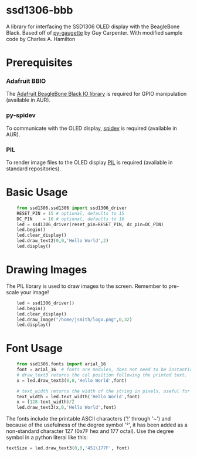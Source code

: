 ssd1306-bbb
===========

A library for interfacing the SSD1306 OLED display with the BeagleBone Black.
Based off of [py-gaugette](https://github.com/guyc/py-gaugette) by Guy Carpenter.
With modified sample code by Charles A. Hamilton

Prerequisites
=============

### Adafruit BBIO

The [Adafruit BeagleBone Black IO library](https://aur.archlinux.org/packages/python2-bbio/) is required for GPIO manipulation (available in AUR).

### py-spidev

To communicate with the OLED display,  [spidev](https://github.com/doceme/py-spidev) is required (available in AUR).

### PIL 

To render image files to the OLED display [PIL](http://www.pythonware.com/products/pil/) is required (available in standard repositories).

Basic Usage
==================

```python
    from ssd1306.ssd1306 import ssd1306_driver
    RESET_PIN = 15 # optional, defaults to 15
    DC_PIN    = 16 # optional, defaults to 16
    led = ssd1306_driver(reset_pin=RESET_PIN, dc_pin=DC_PIN)
    led.begin()
    led.clear_display()
    led.draw_text2(0,0,'Hello World',2)
    led.display()
```

Drawing Images
==================
The PIL library is used to draw images to the screen. Remember to pre-scale your image!

```python
    led = ssd1306_driver()
    led.begin()
    led.clear_display()
    led.draw_image("/home/jsmith/logo.png",0,32)
    led.display()
```

Font Usage
==================

```python
    from ssd1306.fonts import arial_16
    font = arial_16  # fonts are modules, does not need to be instantiated
    # draw_text3 returns the col position following the printed text.
    x = led.draw_text3(0,0,'Hello World',font)  

    # text_width returns the width of the string in pixels, useful for centering:
    text_width = led.text_width('Hello World',font)
    x = (128-text_width)/2
    led.draw_text3(x,0,'Hello World',font)
```

The fonts include the printable ASCII characters ('!' through '~') and because of the usefulness of the degree symbol '&deg;', it has been added as a non-standard character 127 (0x7F hex and 177 octal).  Use the degree symbol in a python literal like this: 
```python
textSize = led.draw_text3(0,0,'451\177F', font)
```


